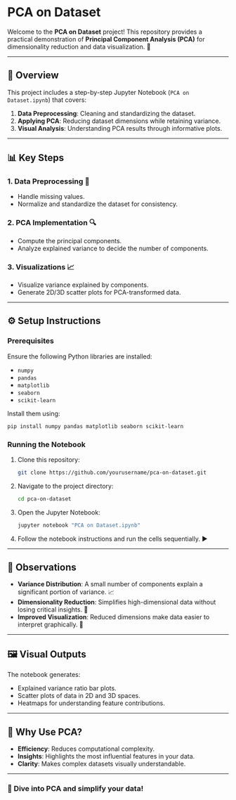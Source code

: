 # PCA on Dataset 

Welcome to the **PCA on Dataset** project! This repository provides a practical demonstration of **Principal Component Analysis (PCA)** for dimensionality reduction and data visualization. 🌟

---

## 📝 Overview

This project includes a step-by-step Jupyter Notebook (`PCA on Dataset.ipynb`) that covers:

1. **Data Preprocessing**: Cleaning and standardizing the dataset.
2. **Applying PCA**: Reducing dataset dimensions while retaining variance.
3. **Visual Analysis**: Understanding PCA results through informative plots.

---

## 📊 Key Steps

### 1. Data Preprocessing 🧹
- Handle missing values.
- Normalize and standardize the dataset for consistency.

### 2. PCA Implementation 🔍
- Compute the principal components.
- Analyze explained variance to decide the number of components.

### 3. Visualizations 📈
- Visualize variance explained by components.
- Generate 2D/3D scatter plots for PCA-transformed data.

---

## ⚙️ Setup Instructions

### Prerequisites

Ensure the following Python libraries are installed:

- `numpy`
- `pandas`
- `matplotlib`
- `seaborn`
- `scikit-learn`

Install them using:
```bash
pip install numpy pandas matplotlib seaborn scikit-learn
```

### Running the Notebook

1. Clone this repository:
   ```bash
   git clone https://github.com/yourusername/pca-on-dataset.git
   ```

2. Navigate to the project directory:
   ```bash
   cd pca-on-dataset
   ```

3. Open the Jupyter Notebook:
   ```bash
   jupyter notebook "PCA on Dataset.ipynb"
   ```

4. Follow the notebook instructions and run the cells sequentially. ▶️

---

## 📌 Observations

- **Variance Distribution**: A small number of components explain a significant portion of variance. 📈
- **Dimensionality Reduction**: Simplifies high-dimensional data without losing critical insights. 🎯
- **Improved Visualization**: Reduced dimensions make data easier to interpret graphically. 🌌

---

## 🖼️ Visual Outputs

The notebook generates:
- Explained variance ratio bar plots.
- Scatter plots of data in 2D and 3D spaces.
- Heatmaps for understanding feature contributions.

---

## 🌟 Why Use PCA?

- **Efficiency**: Reduces computational complexity.
- **Insights**: Highlights the most influential features in your data.
- **Clarity**: Makes complex datasets visually understandable.

---



### 🌟 Dive into PCA and simplify your data!

